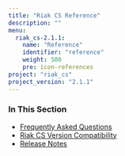 ```yaml
---
title: "Riak CS Reference"
description: ""
menu:
  riak_cs-2.1.1:
    name: "Reference"
    identifier: "reference"
    weight: 500
    pre: icon-references
project: "riak_cs"
project_version: "2.1.1"
---
```


### In This Section

- [Frequently Asked Questions](../cookbooks/faqs/riak-cs/)
- [Riak CS Version Compatibility](../cookbooks/version-compatibility/)
- [Release Notes](../cookbooks/release-notes/)
